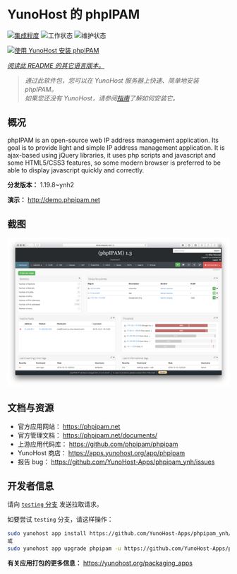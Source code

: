 <!--
注意：此 README 由 <https://github.com/YunoHost/apps/tree/master/tools/readme_generator> 自动生成
请勿手动编辑。
-->

# YunoHost 的 phpIPAM

[![集成程度](https://dash.yunohost.org/integration/phpipam.svg)](https://dash.yunohost.org/appci/app/phpipam) ![工作状态](https://ci-apps.yunohost.org/ci/badges/phpipam.status.svg) ![维护状态](https://ci-apps.yunohost.org/ci/badges/phpipam.maintain.svg)

[![使用 YunoHost 安装 phpIPAM](https://install-app.yunohost.org/install-with-yunohost.svg)](https://install-app.yunohost.org/?app=phpipam)

*[阅读此 README 的其它语言版本。](./ALL_README.md)*

> *通过此软件包，您可以在 YunoHost 服务器上快速、简单地安装 phpIPAM。*  
> *如果您还没有 YunoHost，请参阅[指南](https://yunohost.org/install)了解如何安装它。*

## 概况

phpIPAM is an open-source web IP address management application. Its goal is to provide light and simple IP address management application. It is ajax-based using jQuery libraries, it uses php scripts and javascript and some HTML5/CSS3 features, so some modern browser is preferred to be able to display javascript quickly and correctly.

**分发版本：** 1.19.8~ynh2

**演示：** <http://demo.phpipam.net>

## 截图

![phpIPAM 的截图](./doc/screenshots/dashboard.png)

## 文档与资源

- 官方应用网站： <https://phpipam.net>
- 官方管理文档： <https://phpipam.net/documents/>
- 上游应用代码库： <https://github.com/phpipam/phpipam>
- YunoHost 商店： <https://apps.yunohost.org/app/phpipam>
- 报告 bug： <https://github.com/YunoHost-Apps/phpipam_ynh/issues>

## 开发者信息

请向 [`testing` 分支](https://github.com/YunoHost-Apps/phpipam_ynh/tree/testing) 发送拉取请求。

如要尝试 `testing` 分支，请这样操作：

```bash
sudo yunohost app install https://github.com/YunoHost-Apps/phpipam_ynh/tree/testing --debug
或
sudo yunohost app upgrade phpipam -u https://github.com/YunoHost-Apps/phpipam_ynh/tree/testing --debug
```

**有关应用打包的更多信息：** <https://yunohost.org/packaging_apps>
